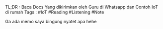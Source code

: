 TL;DR : Baca Docs Yang dikirimkan oleh Guru di Whatsapp dan Contoh IoT di rumah
Tags : #IoT #Reading #Listening #Note 

Ga ada memo saya bingung nyatet apa hehe
